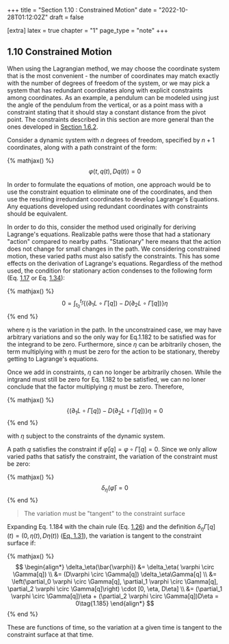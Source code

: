 +++
title = "Section 1.10 : Constrained Motion"
date = "2022-10-28T01:12:02Z"
draft = false

[extra]
latex = true
chapter = "1"
page_type = "note"
+++





## 1.10 Constrained Motion



When using the Lagrangian method, we may choose the coordinate system that is the most convenient - the number of coordinates may match exactly with the number of degrees of freedom of the system, or we may pick a system that has redundant coordinates along with explicit constraints among coordinates. As an example, a pendulum can be modeled using just the angle of the pendulum from the vertical, or as a point mass with a constraint stating that it should stay a constant distance from the pivot point. The constraints described in this section are more general than the ones developed in [Section 1.6.2](https://tgvaughan.github.io/sicm/chapter001.html#h3_1-6-2).

Consider a dynamic system with $n$ degrees of freedom, specified by $n+1$ coordinates, along with a path constraint of the form:

{% mathjax() %}
$$
\varphi(t, q(t), Dq(t)) = 0
$$

In order to formulate the equations of motion, one approach would be to use the constraint equation to eliminate one of the coordinates, and then use the resulting irredundant coordinates to develop Lagrange's Equations. Any equations developed using redundant coordinates with constraints should be equivalent.

In order to do this, consider the method used originally for deriving Lagrange's equations. Realizable paths were those that had a stationary "action" compared to nearby paths. "Stationary" here means that the action does not change for small changes in the path. We considering constrained motion, these varied paths must also satisfy the constraints. This has some effects on the derivation of Lagrange's equations. Regardless of the method used, the condition for stationary action condenses to the following form (Eq. [1.17](https://tgvaughan.github.io/sicm/chapter001.html#disp_1.17) or Eq. [1.34](https://tgvaughan.github.io/sicm/chapter001.html#disp_1.34)):

{% mathjax() %}
$$
0 = \int_{t_0}^{t_f} \{ (\partial_1 L \circ \Gamma[q]) - D\left( \partial_2 L \circ \Gamma[q] \right) \} \eta \tag{1.182}
$$
{% end %}



where $\eta$ is the variation in the path. In the unconstrained case, we may have arbitrary variations and so the only way for Eq.1.182 to be satisfied was for the integrand to be zero. Furthermore, since $\eta$ can be arbitrarily chosen, the term multiplying with $\eta$ must be zero for the action to be stationary, thereby getting to Lagrange's equations. 

Once we add in constraints, $\eta$ can no longer be arbitrarily chosen. While the intgrand must still be zero for Eq. 1.182 to be satisfied, we can no loner conclude that the factor multiplying $\eta$ must be zero. Therefore,

{% mathjax() %}
$$
\{ (\partial_1 L \circ \Gamma[q]) - D\left( \partial_2 L \circ \Gamma[q] \right) \} \eta  = 0 \tag{1.183}
$$
{% end %}


with $\eta$ subject to the constraints of the dynamic system.

A path $q$ satisfies the constraint if $\bar{\varphi}[q] = \varphi \circ \Gamma[q] = 0$. Since we only allow varied paths that satisfy the constraint, the variation of the constraint must be zero:

{% mathjax() %}
$$
\delta_\eta(\bar{\varphi}) = 0 \tag{1.184}
$$
{% end %}



> The variation must be "tangent" to the constraint surface

Expanding Eq. 1.184 with the chain rule (Eq. [1.26](https://tgvaughan.github.io/sicm/chapter001.html#disp_1.26)) and the definition $\delta_\eta \Gamma[q](t) = (0,\eta(t),D\eta(t))$ ([Eq. 1.31](https://tgvaughan.github.io/sicm/chapter001.html#disp_1.31)), the variation is tangent to the constraint surface if:

{% mathjax() %}
$$
\begin{align*}
\delta_\eta(\bar{\varphi}) &= \delta_\eta( \varphi \circ \Gamma[q]) \\
   &= (D\varphi \circ \Gamma[q]) \delta_\eta\Gamma[q] \\
   &= \left(\partial_0 \varphi \circ \Gamma[q], \partial_1 \varphi \circ \Gamma[q], \partial_2 \varphi \circ \Gamma[q]\right) \cdot [0, \eta, D\eta] \\
   &= (\partial_1 \varphi \circ \Gamma[q])\eta + (\partial_2 \varphi \circ \Gamma[q])D\eta = 0\tag{1.185}
\end{align*}
$$
{% end %}



These are functions of time, so the variation at a given time is tangent to the constraint surface at that time.
